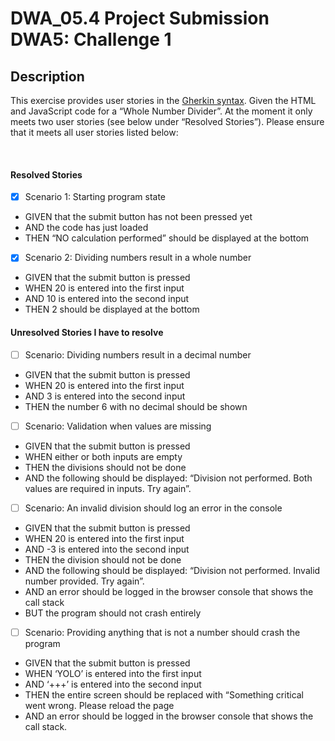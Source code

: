 # DWA_05.4 Project Submission DWA5: Challenge 1

## Description
This exercise provides user stories in the [Gherkin syntax](https://docs.behat.org/en/v2.5/guides/1.gherkin.html).
Given the HTML and JavaScript code for a “Whole Number Divider”. At the moment it only meets two user stories (see below under “Resolved Stories”). Please ensure that it meets all user stories listed below: 

<br >

#### Resolved Stories

- [x] Scenario 1: Starting program state

- GIVEN that the submit button has not been pressed yet
- AND the code has just loaded
- THEN “NO calculation performed” should be displayed at the bottom

- [x] Scenario 2: Dividing numbers result in a whole number

- GIVEN that the submit button is pressed
- WHEN 20 is entered into the first input
- AND 10 is entered into the second input
- THEN 2 should be displayed at the bottom

#### Unresolved Stories I have to resolve

- [ ] Scenario: Dividing numbers result in a decimal number

- GIVEN that the submit button is pressed
- WHEN 20 is entered into the first input
- AND 3 is entered into the second input
- THEN the number 6 with no decimal should be shown

- [ ] Scenario: Validation when values are missing

- GIVEN that the submit button is pressed
- WHEN either or both inputs are empty
- THEN the divisions should not be done
- AND the following should be displayed: “Division not performed. Both values are required in inputs. Try again”.

- [ ] Scenario: An invalid division should log an error in the console

- GIVEN that the submit button is pressed
- WHEN 20 is entered into the first input
- AND -3 is entered into the second input
- THEN the division should not be done
- AND the following should be displayed: “Division not performed. Invalid number provided. Try again”.
- AND an error should be logged in the browser console that shows the call stack
- BUT the program should not crash entirely

- [ ] Scenario: Providing anything that is not a number should crash the program

- GIVEN that the submit button is pressed
- WHEN ‘YOLO’ is entered into the first input
- AND ‘+++’ is entered into the second input
- THEN the entire screen should be replaced with “Something critical went wrong. Please reload the page
- AND an error should be logged in the browser console that shows the call stack.
